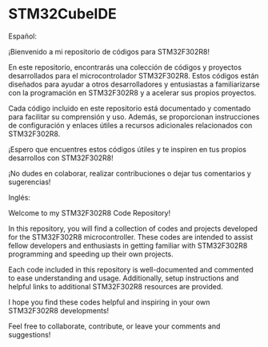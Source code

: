 # STM32CubeIDE

Español:

¡Bienvenido a mi repositorio de códigos para STM32F302R8!

En este repositorio, encontrarás una colección de códigos y proyectos desarrollados para el microcontrolador STM32F302R8. Estos códigos están diseñados para ayudar a otros desarrolladores y entusiastas a familiarizarse con la programación en STM32F302R8 y a acelerar sus propios proyectos.

Cada código incluido en este repositorio está documentado y comentado para facilitar su comprensión y uso. Además, se proporcionan instrucciones de configuración y enlaces útiles a recursos adicionales relacionados con STM32F302R8.

¡Espero que encuentres estos códigos útiles y te inspiren en tus propios desarrollos con STM32F302R8!

¡No dudes en colaborar, realizar contribuciones o dejar tus comentarios y sugerencias!

Inglés:

Welcome to my STM32F302R8 Code Repository!

In this repository, you will find a collection of codes and projects developed for the STM32F302R8 microcontroller. These codes are intended to assist fellow developers and enthusiasts in getting familiar with STM32F302R8 programming and speeding up their own projects.

Each code included in this repository is well-documented and commented to ease understanding and usage. Additionally, setup instructions and helpful links to additional STM32F302R8 resources are provided.

I hope you find these codes helpful and inspiring in your own STM32F302R8 developments!

Feel free to collaborate, contribute, or leave your comments and suggestions!






